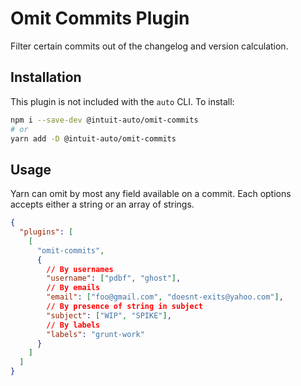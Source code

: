 # Omit Commits Plugin

Filter certain commits out of the changelog and version calculation.

## Installation

This plugin is not included with the `auto` CLI. To install:

```sh
npm i --save-dev @intuit-auto/omit-commits
# or
yarn add -D @intuit-auto/omit-commits
```

## Usage

Yarn can omit by most any field available on a commit. Each options accepts either a string or an array of strings.

```json
{
  "plugins": [
    [
      "omit-commits",
      {
        // By usernames
        "username": ["pdbf", "ghost"],
        // By emails
        "email": ["foo@gmail.com", "doesnt-exits@yahoo.com"],
        // By presence of string in subject
        "subject": ["WIP", "SPIKE"],
        // By labels
        "labels": "grunt-work"
      }
    ]
  ]
}
```
